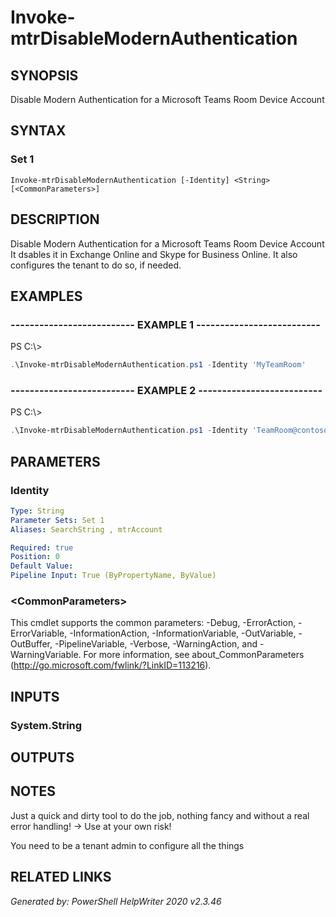 # Invoke-mtrDisableModernAuthentication

## SYNOPSIS
Disable Modern Authentication for a Microsoft Teams Room Device Account

## SYNTAX

### Set 1
```
Invoke-mtrDisableModernAuthentication [-Identity] <String> [<CommonParameters>]
```

## DESCRIPTION
Disable Modern Authentication for a Microsoft Teams Room Device Account
It dsables it in Exchange Online and Skype for Business Online. It also configures the tenant to do so, if needed.

## EXAMPLES

### -------------------------- EXAMPLE 1 --------------------------
PS C:\\\>
```powershell
.\Invoke-mtrDisableModernAuthentication.ps1 -Identity 'MyTeamRoom'
```

### -------------------------- EXAMPLE 2 --------------------------
PS C:\\\>
```powershell
.\Invoke-mtrDisableModernAuthentication.ps1 -Identity 'TeamRoom@contoso.com'
```

## PARAMETERS

### Identity


```yaml
Type: String
Parameter Sets: Set 1
Aliases: SearchString , mtrAccount

Required: true
Position: 0
Default Value: 
Pipeline Input: True (ByPropertyName, ByValue)
```

### \<CommonParameters\>
This cmdlet supports the common parameters: -Debug, -ErrorAction, -ErrorVariable, -InformationAction, -InformationVariable, -OutVariable, -OutBuffer, -PipelineVariable, -Verbose, -WarningAction, and -WarningVariable. For more information, see about_CommonParameters (http://go.microsoft.com/fwlink/?LinkID=113216).

## INPUTS

### System.String


## OUTPUTS

## NOTES

Just a quick and dirty tool to do the job, nothing fancy and without a real error handling!
-\> Use at your own risk!

You need to be a tenant admin to configure all the things

## RELATED LINKS


*Generated by: PowerShell HelpWriter 2020 v2.3.46*
